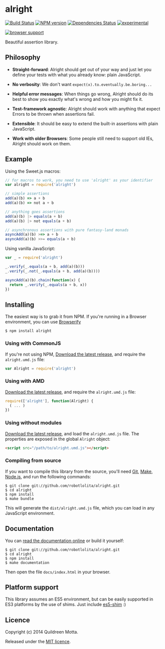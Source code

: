 alright
=======

[![Build Status](https://secure.travis-ci.org/robotlolita/alright.png?branch=master)](https://travis-ci.org/robotlolita/alright)
[![NPM version](https://badge.fury.io/js/alright.png)](http://badge.fury.io/js/alright)
[![Dependencies Status](https://david-dm.org/robotlolita/alright.png)](https://david-dm.org/robotlolita/alright)
[![experimental](http://hughsk.github.io/stability-badges/dist/experimental.svg)](http://github.com/hughsk/stability-badges)

[![browser support](http://ci.testling.com/robotlolita/alright.png)](http://ci.testling.com/robotlolita/alright)


Beautiful assertion library.


## Philosophy

  - **Straight-forward**: Alright should get out of your way and just let you
    define your tests with what you already know: plain JavaScript.

  - **No verbosity**: We don't want `expect(x).to.eventually.be.boring...`

  - **Helpful error messages**: When things go wrong, Alright should do its
    best to show you exactly what's wrong and how you might fix it.

  - **Test-framework agnostic**: Alright should work with anything that expect
    Errors to be thrown when assertions fail.

  - **Extensible**: It should be easy to extend the built-in assertions with
    plain JavaScript.

  - **Work with older Browsers**: Some people still need to support old IEs,
    Alright should work on them.


## Example

Using the Sweet.js macros:

```js
// for macros to work, you need to use 'alright' as your identifier
var alright = require('alright')

// simple assertions
add(a)(b) => a + b
add(a)(b) => not a + b

// anything goes assertions
add(a)(b) |> equals(a + b)
add(a)(b) |> not equals(a + b)

// asynchronous assertions with pure fantasy-land monads
asyncAdd(a)(b) >=> a + b
asyncAdd(a)(b) >>= equals(a + b)
```

Using vanilla JavaScript:

```js
var _ = require('alright')

_.verify(_.equals(a + b, add(a)(b)))
_.verify(_.not(_.equals(a + b, add(a)(b))))

asyncAdd(a)(b).chain(function(x) {
  return _.verify(_.equals(a + b, x))
})
```


## Installing

The easiest way is to grab it from NPM. If you're running in a Browser
environment, you can use [Browserify][]

    $ npm install alright


### Using with CommonJS

If you're not using NPM, [Download the latest release][release], and require
the `alright.umd.js` file:

```js
var Alright = require('alright')
```


### Using with AMD

[Download the latest release][release], and require the `alright.umd.js`
file:

```js
require(['alright'], function(Alright) {
  ( ... )
})
```


### Using without modules

[Download the latest release][release], and load the `alright.umd.js`
file. The properties are exposed in the global `Alright` object:

```html
<script src="/path/to/alright.umd.js"></script>
```


### Compiling from source

If you want to compile this library from the source, you'll need [Git][],
[Make][], [Node.js][], and run the following commands:

    $ git clone git://github.com/robotlolita/alright.git
    $ cd alright
    $ npm install
    $ make bundle
    
This will generate the `dist/alright.umd.js` file, which you can load in
any JavaScript environment.

    
## Documentation

You can [read the documentation online][docs] or build it yourself:

    $ git clone git://github.com/robotlolita/alright.git
    $ cd alright
    $ npm install
    $ make documentation

Then open the file `docs/index.html` in your browser.


## Platform support

This library assumes an ES5 environment, but can be easily supported in ES3
platforms by the use of shims. Just include [es5-shim][] :)


## Licence

Copyright (c) 2014 Quildreen Motta.

Released under the [MIT licence](https://github.com/robotlolita/alright/blob/master/LICENCE).

<!-- links -->
[Fantasy Land]: https://github.com/fantasyland/fantasy-land
[Browserify]: http://browserify.org/
[Git]: http://git-scm.com/
[Make]: http://www.gnu.org/software/make/
[Node.js]: http://nodejs.org/
[es5-shim]: https://github.com/kriskowal/es5-shim
[docs]: http://robotlolita.github.io/alright
<!-- [release: https://github.com/robotlolita/alright/releases/download/v$VERSION/alright-$VERSION.tar.gz] -->
[release]: https://github.com/robotlolita/alright/releases/download/v0.0.0/alright-0.0.0.tar.gz
<!-- [/release] -->
